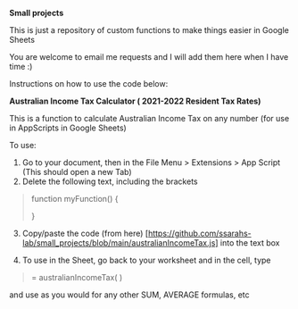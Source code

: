 

**Small projects**

This is just a repository of custom functions to make things easier in Google Sheets 

You are welcome to email me requests and I will add them here when I have time :)

Instructions on how to use the code below:

  **Australian Income Tax Calculator ( 2021-2022 Resident Tax Rates)**

This is a function to calculate Australian Income Tax on any number (for use in AppScripts in Google Sheets)

  

To use: 
1. Go to your document, then in the File Menu > Extensions > App Script (This should open a new Tab)
2. Delete the following text, including the brackets

>   function  myFunction() {
>     
>    }

      

3. Copy/paste the code (from here) [https://github.com/ssarahs-lab/small_projects/blob/main/australianIncomeTax.js] into the text box

4. To use in the Sheet, go back to your worksheet and in the cell, type 

> = australianIncomeTax( )

and use as you would for any other SUM, AVERAGE formulas, etc

